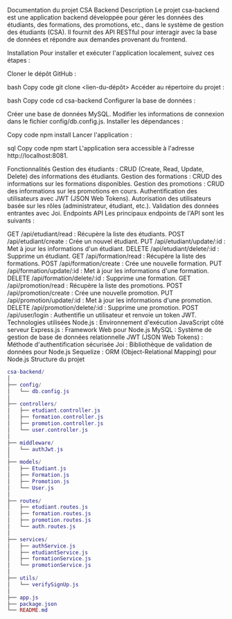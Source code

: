 Documentation du projet CSA Backend
Description
Le projet csa-backend est une application backend développée pour gérer les données des étudiants, des formations, des promotions, etc., dans le système de gestion des étudiants (CSA). Il fournit des API RESTful pour interagir avec la base de données et répondre aux demandes provenant du frontend.

Installation
Pour installer et exécuter l'application localement, suivez ces étapes :

Cloner le dépôt GitHub :

bash
Copy code
git clone <lien-du-dépôt>
Accéder au répertoire du projet :

bash
Copy code
cd csa-backend
Configurer la base de données :

Créer une base de données MySQL.
Modifier les informations de connexion dans le fichier config/db.config.js.
Installer les dépendances :

Copy code
npm install
Lancer l'application :

sql
Copy code
npm start
L'application sera accessible à l'adresse http://localhost:8081.

Fonctionnalités
Gestion des étudiants : CRUD (Create, Read, Update, Delete) des informations des étudiants.
Gestion des formations : CRUD des informations sur les formations disponibles.
Gestion des promotions : CRUD des informations sur les promotions en cours.
Authentification des utilisateurs avec JWT (JSON Web Tokens).
Autorisation des utilisateurs basée sur les rôles (administrateur, étudiant, etc.).
Validation des données entrantes avec Joi.
Endpoints API
Les principaux endpoints de l'API sont les suivants :

GET /api/etudiant/read : Récupère la liste des étudiants.
POST /api/etudiant/create : Crée un nouvel étudiant.
PUT /api/etudiant/update/:id : Met à jour les informations d'un étudiant.
DELETE /api/etudiant/delete/:id : Supprime un étudiant.
GET /api/formation/read : Récupère la liste des formations.
POST /api/formation/create : Crée une nouvelle formation.
PUT /api/formation/update/:id : Met à jour les informations d'une formation.
DELETE /api/formation/delete/:id : Supprime une formation.
GET /api/promotion/read : Récupère la liste des promotions.
POST /api/promotion/create : Crée une nouvelle promotion.
PUT /api/promotion/update/:id : Met à jour les informations d'une promotion.
DELETE /api/promotion/delete/:id : Supprime une promotion.
POST /api/user/login : Authentifie un utilisateur et renvoie un token JWT.
Technologies utilisées
Node.js : Environnement d'exécution JavaScript côté serveur
Express.js : Framework Web pour Node.js
MySQL : Système de gestion de base de données relationnelle
JWT (JSON Web Tokens) : Méthode d'authentification sécurisée
Joi : Bibliothèque de validation de données pour Node.js
Sequelize : ORM (Object-Relational Mapping) pour Node.js
Structure du projet
```lua
csa-backend/
│
├── config/
│   └── db.config.js
│
├── controllers/
│   ├── etudiant.controller.js
│   ├── formation.controller.js
│   ├── promotion.controller.js
│   └── user.controller.js
│
├── middleware/
│   └── authJwt.js
│
├── models/
│   ├── Etudiant.js
│   ├── Formation.js
│   ├── Promotion.js
│   └── User.js
│
├── routes/
│   ├── etudiant.routes.js
│   ├── formation.routes.js
│   ├── promotion.routes.js
│   └── auth.routes.js
│
├── services/
│   ├── authService.js
│   ├── etudiantService.js
│   ├── formationService.js
│   └── promotionService.js
│
├── utils/
│   └── verifySignUp.js
│
├── app.js
├── package.json
└── README.md
```
